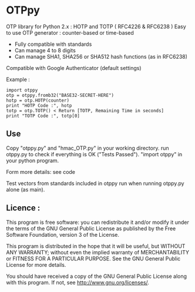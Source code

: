 OTPpy
=====

OTP library for Python 2.x : HOTP and TOTP ( RFC4226 &amp; RFC6238 )
Easy to use OTP generator : counter-based or time-based

* Fully compatible with standards
* Can manage 4 to 8 digits
* Can manage SHA1, SHA256 or SHA512 hash functions (as in RFC6238)

Compatible with Google Authenticator (default settings)

Example :

    import otppy
    otp = otppy.fromb32("BASE32-SECRET-HERE")
    hotp = otp.HOTP(counter)
    print "HOTP Code :", hotp
    totp = otp.TOTP() < Return [TOTP, Remaining Time in seconds]
    print "TOTP Code :", totp[0]

## Use

Copy "otppy.py" and "hmac_OTP.py" in your working directory.
run otppy.py to check if everything is OK ("Tests Passed").
"import otppy" in your python program.


Form more details: see code


Test vectors from standards included in otppy run when
running otppy.py alone (as main).


Licence :
----------
This program is free software: you can redistribute it and/or modify
it under the terms of the GNU General Public License as published by
the Free Software Foundation, version 3 of the License.

This program is distributed in the hope that it will be useful,
but WITHOUT ANY WARRANTY; without even the implied warranty of
MERCHANTABILITY or FITNESS FOR A PARTICULAR PURPOSE.  See the
GNU General Public License for more details.

You should have received a copy of the GNU General Public License
along with this program.  If not, see <http://www.gnu.org/licenses/>.
